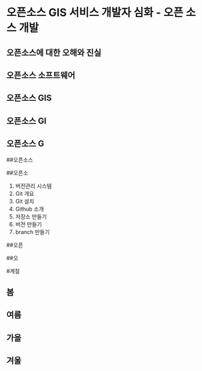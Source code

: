 # 오픈소스 GIS 서비스 개발자 심화 - 오픈 소스 개발

## 오픈소스에 대한 오해와 진실

## 오픈소스 소프트웨어

## 오픈소스 GIS

## 오픈소스 GI

## 오픈소스 G

##오픈소스

##오픈소
1. 버전관리 시스템
2. Git 개요
3. Git 설치
4. Github 소개
5. 저장소 만들기
6. 버전 만들기
7. branch 만들기

##오픈

##오

#계절
## 봄
## 여름
## 가을
## 겨울
